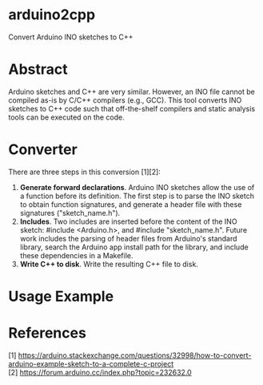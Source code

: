 # arduino2cpp
Convert Arduino INO sketches to C++

# Abstract
Arduino sketches and C++ are very similar. However, an INO file cannot be compiled as-is by C/C++ compilers (e.g., GCC). This tool converts INO sketches to C++ code such that off-the-shelf compilers and static analysis tools can be executed on the code.

# Converter
There are three steps in this conversion [1][2]:
1. **Generate forward declarations**. Arduino INO sketches allow the use of a function before its definition. The first step is to parse the INO sketch to obtain function signatures, and generate a header file with these signatures ("sketch_name.h").
2. **Includes**. Two includes are inserted before the content of the INO sketch: #include <Arduino.h>, and #include "sketch_name.h". Future work includes the parsing of header files from Arduino's standard library, search the Arduino app install path for the library, and include these dependencies in a Makefile.
3. **Write C++ to disk**. Write the resulting C++ file to disk.

# Usage Example


# References
[1] https://arduino.stackexchange.com/questions/32998/how-to-convert-arduino-example-sketch-to-a-complete-c-project<br>
[2] https://forum.arduino.cc/index.php?topic=232632.0
